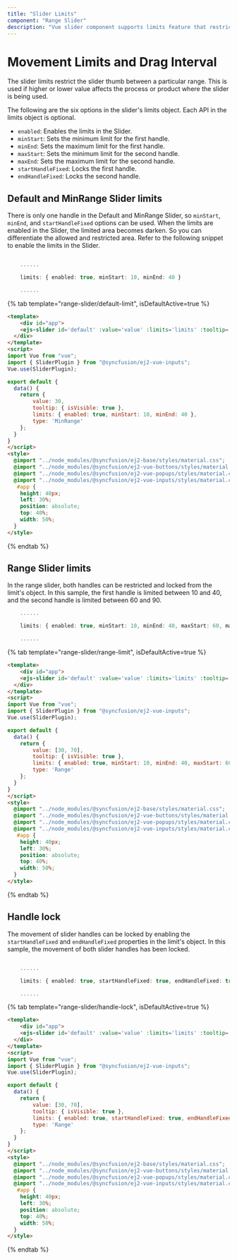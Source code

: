 ```yaml
---
title: "Slider Limits"
component: "Range Slider"
description: "Vue slider component supports limits feature that restricts thumb movement in min & max values and also supports interval dragging between range values."
---
```


# Movement Limits and Drag Interval

The slider limits restrict the slider thumb between a particular range. This is used if higher or lower value affects the process
or product where the slider is being used.

The following are the six options in the slider's limits object. Each API in the limits object is optional.

* ``enabled``: Enables the limits in the Slider.
* ``minStart``: Sets the minimum limit for the first handle.
* ``minEnd``: Sets the maximum limit for the first handle.
* ``maxStart``: Sets the minimum limit for the second handle.
* ``maxEnd``: Sets the maximum limit for the second handle.
* ``startHandleFixed``: Locks the first handle.
* ``endHandleFixed``: Locks the second handle.

## Default and MinRange Slider limits

There is only one handle in the Default and MinRange Slider, so ``minStart``, ``minEnd``, and ``startHandleFixed`` options can be used.
When the limits are enabled in the Slider, the limited area becomes darken. So you can differentiate the allowed and restricted area.
Refer to the following snippet to enable the limits in the Slider.

```typescript

    ......

    limits: { enabled: true, minStart: 10, minEnd: 40 }

    ......

```

{% tab template="range-slider/default-limit", isDefaultActive=true %}

```html
<template>
    <div id="app">
    <ejs-slider id='default' :value='value' :limits='limits' :tooltip='tooltip' :type='type'></ejs-slider>
  </div>
</template>
<script>
import Vue from "vue";
import { SliderPlugin } from "@syncfusion/ej2-vue-inputs";
Vue.use(SliderPlugin);

export default {
  data() {
    return {
        value: 30,
        tooltip: { isVisible: true },
        limits: { enabled: true, minStart: 10, minEnd: 40 },
        type: 'MinRange'
    };
  }
}
</script>
<style>
  @import "../node_modules/@syncfusion/ej2-base/styles/material.css";
  @import "../node_modules/@syncfusion/ej2-vue-buttons/styles/material.css";
  @import "../node_modules/@syncfusion/ej2-vue-popups/styles/material.css";;
  @import "../node_modules/@syncfusion/ej2-vue-inputs/styles/material.css";
   #app {
    height: 40px;
    left: 30%;
    position: absolute;
    top: 40%;
    width: 50%;
  }
</style>

```

{% endtab %}

## Range Slider limits

In the range slider, both handles can be restricted and locked from the limit's object. In this sample, the first handle is limited between
10 and 40, and the second handle is limited between 60 and 90.

```typescript
    ......

    limits: { enabled: true, minStart: 10, minEnd: 40, maxStart: 60, maxEnd: 90 }

    ......

```

{% tab template="range-slider/range-limit", isDefaultActive=true %}

```html
<template>
    <div id="app">
    <ejs-slider id='default' :value='value' :limits='limits' :tooltip='tooltip' :type='type'></ejs-slider>
  </div>
</template>
<script>
import Vue from "vue";
import { SliderPlugin } from "@syncfusion/ej2-vue-inputs";
Vue.use(SliderPlugin);

export default {
  data() {
    return {
        value: [30, 70],
        tooltip: { isVisible: true },
        limits: { enabled: true, minStart: 10, minEnd: 40, maxStart: 60, maxEnd: 90 },
        type: 'Range'
    };
  }
}
</script>
<style>
  @import "../node_modules/@syncfusion/ej2-base/styles/material.css";
  @import "../node_modules/@syncfusion/ej2-vue-buttons/styles/material.css";
  @import "../node_modules/@syncfusion/ej2-vue-popups/styles/material.css";
  @import "../node_modules/@syncfusion/ej2-vue-inputs/styles/material.css";
   #app {
    height: 40px;
    left: 30%;
    position: absolute;
    top: 40%;
    width: 50%;
  }
</style>

```

{% endtab %}

## Handle lock

The movement of slider handles can be locked by enabling the ``startHandleFixed`` and ``endHandleFixed`` properties in the limit's object.
In this sample, the movement of both slider handles has been locked.

```typescript

    ......

    limits: { enabled: true, startHandleFixed: true, endHandleFixed: true }

    ......

```

{% tab template="range-slider/handle-lock", isDefaultActive=true %}

```html
<template>
    <div id="app">
    <ejs-slider id='default' :value='value' :limits='limits' :tooltip='tooltip' :type='type'></ejs-slider>
  </div>
</template>
<script>
import Vue from "vue";
import { SliderPlugin } from "@syncfusion/ej2-vue-inputs";
Vue.use(SliderPlugin);

export default {
  data() {
    return {
        value: [30, 70],
        tooltip: { isVisible: true },
        limits: { enabled: true, startHandleFixed: true, endHandleFixed: true },
        type: 'Range'
    };
  }
}
</script>
<style>
  @import "../node_modules/@syncfusion/ej2-base/styles/material.css";
  @import "../node_modules/@syncfusion/ej2-vue-buttons/styles/material.css";
  @import "../node_modules/@syncfusion/ej2-vue-popups/styles/material.css";
  @import "../node_modules/@syncfusion/ej2-vue-inputs/styles/material.css";
   #app {
    height: 40px;
    left: 30%;
    position: absolute;
    top: 40%;
    width: 50%;
  }
</style>

```

{% endtab %}
